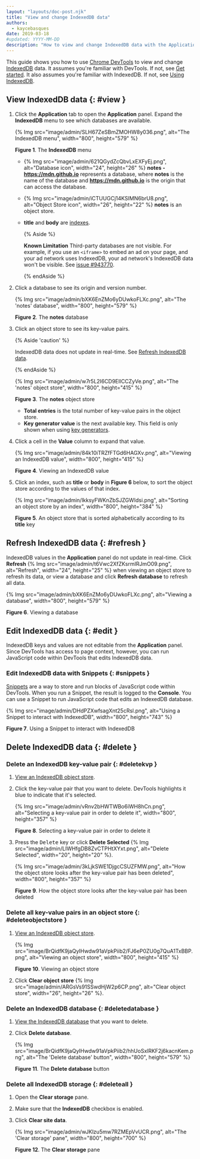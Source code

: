 ```yaml
---
layout: "layouts/doc-post.njk"
title: "View and change IndexedDB data"
authors:
  - kaycebasques
date: 2019-03-18
#updated: YYYY-MM-DD
description: "How to view and change IndexedDB data with the Application panel and Snippets."
---
```


This guide shows you how to use [Chrome DevTools][1] to view and change [IndexedDB][2] data. It
assumes you're familiar with DevTools. If not, see [Get started][3]. It also assumes you're familiar
with IndexedDB. If not, see [Using IndexedDB][4].

## View IndexedDB data {: #view }

1.  Click the **Application** tab to open the **Application** panel.
    Expand the **IndexedDB** menu to see which databases are available.

    {% Img src="image/admin/SLH67ZeSBmZMOHW8y036.png", alt="The IndexedDB menu", width="800", height="579" %}

    **Figure 1**. The **IndexedDB** menu

    - {% Img src="image/admin/621QGydZcQbvLxEXFyEj.png", alt="Database icon", width="24", height="26" %} **notes -
      https://mdn.github.io** represents a database, where **notes** is the name of the database and
      **https://mdn.github.io** is the origin that can access the database.
    - {% Img src="image/admin/iCTUUGCj14KSIMN6brU8.png", alt="Object Store icon", width="26", height="22" %} **notes** is an
      object store.
    - **title** and **body** are [indexes][5].

      {% Aside %}

      **Known Limitation** Third-party databases are not visible. For example, if you use an
      `<iframe>` to embed an ad on your page, and your ad network uses IndexedDB, your ad network's
      IndexedDB data won't be visible. See [issue #943770][6].

      {% endAside %}

2.  Click a database to see its origin and version number.

    {% Img src="image/admin/bXK6EnZMo6yDUwkoFLXc.png", alt="The 'notes' database", width="800", height="579" %}

    **Figure 2**. The **notes** database

3.  Click an object store to see its key-value pairs.

    {% Aside 'caution' %}

    IndexedDB data does not update in real-time. See [Refresh IndexedDB data][7].

    {% endAside %}

    {% Img src="image/admin/w7r5L2I6CD9EIlCCZyVe.png", alt="The 'notes' object store", width="800", height="415" %}

    **Figure 3**. The **notes** object store

    - **Total entries** is the total number of key-value pairs in the object store.
    - **Key generator value** is the next available key. This field is only shown when using [key
      generators][8].

4.  Click a cell in the **Value** column to expand that value.

    {% Img src="image/admin/84k10iTRZfFTGd6HAGXv.png", alt="Viewing an IndexedDB value", width="800", height="415" %}

    **Figure 4**. Viewing an IndexedDB value

5.  Click an index, such as **title** or **body** in **Figure 6** below, to sort the object store
    according to the values of that index.

    {% Img src="image/admin/lkksyFWKnZbSJZGWIdsi.png", alt="Sorting an object store by an index", width="800", height="384" %}

    **Figure 5**. An object store that is sorted alphabetically according to its **title** key

## Refresh IndexedDB data {: #refresh }

IndexedDB values in the **Application** panel do not update in real-time. Click **Refresh**
{% Img src="image/admin/t6Vwc2XfZKsrmIRJmO09.png", alt="Refresh", width="24", height="25" %} when viewing an object store to
refresh its data, or view a database and click **Refresh database** to refresh all data.

{% Img src="image/admin/bXK6EnZMo6yDUwkoFLXc.png", alt="Viewing a database", width="800", height="579" %}

**Figure 6**. Viewing a database

## Edit IndexedDB data {: #edit }

IndexedDB keys and values are not editable from the **Application** panel. Since DevTools has access
to page context, however, you can run JavaScript code within DevTools that edits IndexedDB data.

### Edit IndexedDB data with Snippets {: #snippets }

[Snippets][9] are a way to store and run blocks of JavaScript code within DevTools. When you run a
Snippet, the result is logged to the **Console**. You can use a Snippet to run JavaScript code that
edits an IndexedDB database.

{% Img src="image/admin/DHdPZXwfsagXnt25cRsl.png", alt="Using a Snippet to interact with IndexedDB", width="800", height="743" %}

**Figure 7**. Using a Snippet to interact with IndexedDB

## Delete IndexedDB data {: #delete }

### Delete an IndexedDB key-value pair {: #deletekvp }

1.  [View an IndexedDB object store][10].
2.  Click the key-value pair that you want to delete. DevTools highlights it blue to indicate that
    it's selected.

    {% Img src="image/admin/vRnv2bHWTWBo6iWH8hCn.png", alt="Selecting a key-value pair in order to delete it", width="800", height="357" %}

    **Figure 8**. Selecting a key-value pair in order to delete it

3.  Press the <kbd>Delete</kbd> key or click **Delete Selected**
    {% Img src="image/admin/LIWHfgDB8ZvCTPHtXYxt.png", alt="Delete Selected", width="20", height="20" %}.

    {% Img src="image/admin/3kLjkSWE1DjgcCSUZFMW.png", alt="How the object store looks after the key-value pair has been deleted", width="800", height="357" %}

    **Figure 9**. How the object store looks after the key-value pair has been deleted

### Delete all key-value pairs in an object store {: #deleteobjectstore }

1.  [View an IndexedDB object store][11].

    {% Img src="image/BrQidfK9jaQyIHwdw91aVpkPiib2/FJ6eP0ZU0g7QuA1TxBBP.png", alt="Viewing an object store", width="800", height="415" %}

    **Figure 10**. Viewing an object store

2.  Click **Clear object store**
    {% Img src="image/admin/ARGsVs91SSwdHjW2p6CP.png", alt="Clear object store", width="26", height="26" %}.

### Delete an IndexedDB database {: #deletedatabase }

1.  [View the IndexedDB database][12] that you want to delete.
2.  Click **Delete database**.

    {% Img src="image/BrQidfK9jaQyIHwdw91aVpkPiib2/hhUoSxlRKF2j6kacnKem.png", alt="The 'Delete database' button", width="800", height="579" %}

    **Figure 11**. The **Delete database** button

### Delete all IndexedDB storage {: #deleteall }

1.  Open the **Clear storage** pane.
2.  Make sure that the **IndexedDB** checkbox is enabled.
3.  Click **Clear site data**.

    {% Img src="image/admin/wJKlzu5mw7RZMEpVvUCR.png", alt="The 'Clear storage' pane", width="800", height="700" %}

    **Figure 12**. The **Clear storage** pane

[1]: /docs/devtools
[2]: https://developer.mozilla.org/docs/Web/API/IndexedDB_API
[3]: /docs/devtools/overview/#start
[4]: https://developer.mozilla.org/docs/Web/API/IndexedDB_API/Using_IndexedDB
[5]: https://developer.mozilla.org/docs/Web/API/IndexedDB_API/Using_IndexedDB#Using_an_index
[6]: https://crbug.com/943770
[7]: #refresh
[8]:
  https://developer.mozilla.org/docs/Web/API/IndexedDB_API/Basic_Concepts_Behind_IndexedDB#gloss_keygenerator
[9]: /docs/devtools/snippets
[10]: #view
[11]: #view
[12]: #view
